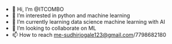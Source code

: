 - 👋 Hi, I’m @ITCOMBO
- 👀 I’m interested in python and machine learning 
- 🌱 I’m currently learning data science machine learning with AI
- 💞️ I’m looking to collaborate on ML
- 📫 How to reach me-sudhirjogale123@gmail.com/7798682180

<!---
ITCOMBO/ITCOMBO is a ✨ special ✨ repository because its `README.md` (this file) appears on your GitHub profile.
You can click the Preview link to take a look at your changes.
--->
